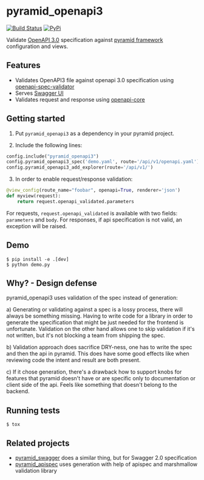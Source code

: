 # pyramid_openapi3

[![Build Status](https://travis-ci.com/niteoweb/pyramid_openapi3.svg?branch=master)](https://travis-ci.com/niteoweb/pyramid_openapi3)
[![PyPi](https://img.shields.io/pypi/v/pyramid_openapi3.svg)](https://pypi.org/project/pyramid_openapi3/)

Validate [OpenAPI 3.0](https://swagger.io/specification/) specification against
[pyramid framework](trypyramid.com) configuration and views.

## Features

- Validates OpenAPI3 file against openapi 3.0 specification using [openapi-spec-validator](https://github.com/p1c2u/openapi-spec-validator)
- Serves [Swagger UI](https://swagger.io/tools/swagger-ui/)
- Validates request and response using [openapi-core](https://github.com/p1c2u/openapi-core)

## Getting started

1. Put `pyramid_openapi3` as a dependency in your pyramid project.

2. Include the following lines:

```python        
config.include("pyramid_openapi3")
config.pyramid_openapi3_spec('demo.yaml', route='/api/v1/openapi.yaml')
config.pyramid_openapi3_add_explorer(route='/api/v1/')
```

3. In order to enable request/response validation:

```python
@view_config(route_name="foobar", openapi=True, renderer='json')
def myview(request):
    return request.openapi_validated.parameters
```

For requests, `request.openapi_validated` is available with two fields: `parameters` and `body`.
For responses, if api specification is not valid, an exception will be raised.

## Demo

    $ pip install -e .[dev]
    $ python demo.py

## Why? - Design defense

pyramid_openapi3 uses validation of the spec instead of generation:

a) Generating or validating against a spec is a lossy process, there will always
   be something missing. Having to write code for a library in order to generate
   the specification that might be just needed for the frontend is unfortunate.
   Validation on the other hand allows one to skip validation if it's not written,
   but it's not blocking a team from shipping the spec.

b) Validation approach does sacrifice DRY-ness, one has to write the spec and then the
   api in pyramid. This does have some good effects like when reviewing code the intent
   and result are both present.

c) If it chose generation, there's a drawback how to support knobs for features that pyramid
   doesn't have or are specific only to documentation or client side of the api. Feels like
   something that doesn't belong to the backend.

## Running tests

    $ tox

## Related projects

- [pyramid_swagger](https://github.com/striglia/pyramid_swagger) does a similar
  thing, but for Swagger 2.0 specification
- [pyramid_apispec](https://github.com/ergo/pyramid_apispec) uses generation with
  help of apispec and marshmallow validation library
